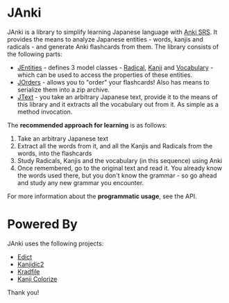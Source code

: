 JAnki
====
JAnki is a library to simplify learning Japanese language with [Anki SRS](http://ankisrs.net/). It provides the means to analyze Japanese entities - words, kanjis and radicals - and generate Anki flashcards from them. The library consists of the following parts:

 - [JEntities](http://anki-japan.github.io/jentities/index.html#jentities.package) - defines 3 model classes - [Radical](http://anki-japan.github.io/jentities/index.html#jentities.Radical), [Kanji](http://anki-japan.github.io/jentities/index.html#jentities.Kanji) and [Vocabulary](http://anki-japan.github.io/jentities/index.html#jentities.Vocabulary) - which can be used to access the properties of these entities.
 - [JOrders](http://anki-japan.github.io/jorders/index.html#jorders.ProcessOrder$) - allows you to "order" your flashcards! Also has means to serialize them into a zip archive.
 - [JText](http://anki-japan.github.io/jtext/index.html#jtext.TextTokenizer$) - you take an arbitrary Japanese text, provide it to the means of this library and it extracts all the vocabulary out from it. As simple as a method invocation.

The **recommended approach for learning** is as follows:

 1. Take an arbitrary Japanese text
 2. Extract all the words from it, and all the Kanjis and Radicals from the words, into the flashcards
 3. Study Radicals, Kanjis and the vocabulary (in this sequence) using Anki
 4. Once remembered, go to the original text and read it. You already know the words used there, but you don't know the grammar - so go ahead and study any new grammar you encounter.

For more information about the **programmatic usage**, see the API.

Powered By
==========
JAnki uses the following projects:
- [Edict](http://www.edrdg.org/jmdict/edict.html)
- [Kanjidic2](http://www.edrdg.org/kanjidic/kanjd2index.html)
- [Kradfile](http://www.kanjicafe.com/kradfile_license.htm)
- [Kanji Colorize](https://github.com/cayennes/kanji-colorize)

Thank you!